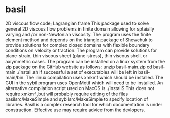 # basil
2D viscous flow code; Lagrangian frame
This package used to solve general 2D viscous flow problems in finite domain allowing for sptaially varying and /or non-Newtonian viscosity.
The program uses the finite element method and depends on the triangle package of Shewchuk to provide solutions for complex closed domains
with flexible boundary conditions on velocity or traction.
The program can provide solutions for plane-strain, thin viscous sheet (plane-stress), thin viscous shell, or axiymmetric cases.
The program can be installed on a linux system from the zip package on the GitHub website as follows:
unzip basil-main.zip
cd basil-main
./install.sh
If successful a set of executables will be left in basil-main/bin.
The ilinux compilation  uses xmkmf which should be installed.  The GUI in the sybil program uses OpenMotif which will need to be installed.
An alternative compilation script used on MacOS is ./InstallS  This does not require xmkmf ,but will probably require editing of the files
basilsrc/MakeSimple and sybilsrc/MakeSimple to specify location of libraries.
Basil is a complex research tool for which documentation is under construction.  Effective use may require advice from the devlopers.
